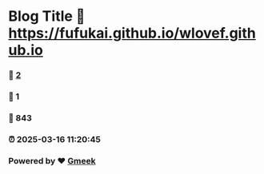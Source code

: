 # Blog Title :link: https://fufukai.github.io/wlovef.github.io 
### :page_facing_up: [2](https://fufukai.github.io/tag.html) 
### :speech_balloon: 1 
### :hibiscus: 843 
### :alarm_clock: 2025-03-16 11:20:45 
### Powered by :heart: [Gmeek](https://github.com/Meekdai/Gmeek)
